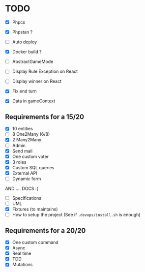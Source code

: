 # TODO

- [X] Phpcs
- [X] Phpstan ?
- [ ] Auto deploy
- [X] Docker build ?

- [ ] AbstractGameMode

- [ ] Display Rule Exception on React
- [ ] Display winner on React
- [X] Fix end turn
- [X] Data in gameContext


## Requirements for a 15/20

- [X] 10 entities
- [ ] 8 One2Many (6/8)
- [X] 2 Many2Many
- [ ] Admin
- [X] Send mail
- [X] One custom voter
- [X] 3 roles
- [X] Custom SQL queries
- [X] External API
- [ ] Dynamic form

AND .... DOCS :(

- [ ] Specifications
- [ ] UML
- [X] Fixtures (to maintains)
- [ ] How to setup the project (See if `.devops/install.sh` is enough)

## Requirements for a 20/20

- [X] One custom command
- [X] Async
- [X] Real time
- [X] TDD
- [X] Mutations
